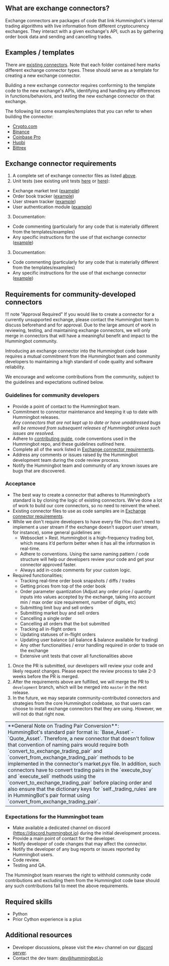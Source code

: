 ## What are exchange connectors?

Exchange connectors are packages of code that link Hummingbot's internal trading algorithms with live information from different cryptocurrency exchanges. They interact with a given exchange's API, such as by gathering order book data and sending and cancelling trades.

## Examples / templates

There are [existing connectors](https://github.com/CoinAlpha/hummingbot/tree/master/hummingbot/connector). Note that each folder contained here marks different exchange connector types. These should serve as a template for creating a new exchange connector.

Building a new exchange connector requires conforming to the template code to the new exchange's APIs, identifying and handling any differences in functions/behaviors, and testing the new exchange connector on that exchange.

The following list some examples/templates that you can refer to when building the connector:

- [Crypto.com](https://github.com/CoinAlpha/hummingbot/tree/master/hummingbot/connector/exchange/crypto_com) 
- [Binance](https://github.com/CoinAlpha/hummingbot/tree/master/hummingbot/connector/exchange/binance) 
- [Coinbase Pro](https://github.com/CoinAlpha/hummingbot/tree/master/hummingbot/connector/exchange/coinbase_pro) 
- [Huobi](https://github.com/CoinAlpha/hummingbot/tree/master/hummingbot/connector/exchange/huobi)
- [Bittrex](https://github.com/CoinAlpha/hummingbot/tree/master/hummingbot/connector/exchange/bittrex)

## Exchange connector requirements

1. A complete set of exchange connector files as listed [above](https://docs.hummingbot.io/exchanges/).
2. Unit tests (see existing unit tests [here](https://github.com/CoinAlpha/hummingbot/tree/master/test/connector) or [here](https://github.com/CoinAlpha/hummingbot/tree/master/test/connector)):
  - Exchange market test ([example](https://github.com/CoinAlpha/hummingbot/tree/master/test/connector/exchange/crypto_com/test_crypto_com_exchange.py))
  - Order book tracker ([example](https://github.com/CoinAlpha/hummingbot/tree/master/test/connector/exchange/crypto_com/test_crypto_com_order_book_tracker.py))
  - User stream tracker ([example](https://github.com/CoinAlpha/hummingbot/tree/master/test/connector/exchange/crypto_com/test_crypto_com_user_stream_tracker.py))
  - User authentication module ([example](https://github.com/CoinAlpha/hummingbot/tree/master/test/connector/exchange/crypto_com/test_crypto_com_auth.py))
3. Documentation:
  - Code commenting (particularly for any code that is materially different from the templates/examples)
  - Any specific instructions for the use of that exchange connector ([example](https://docs.hummingbot.io/exchanges/binance/))

3. Documentation:
  - Code commenting (particularly for any code that is materially different from the templates/examples)
  - Any specific instructions for the use of that exchange connector ([example](https://docs.hummingbot.io/exchanges/binance/))

## Requirements for community-developed connectors

!!! note "Approval Required"
    If you would like to create a connector for a currently unsupported exchange, please contact the Hummingbot team to discuss beforehand and for approval. Due to the large amount of work in reviewing, testing, and maintaining exchange connectors, we will only merge in connectors that will have a meaningful benefit and impact to the Hummingbot community.

Introducing an exchange connector into the Hummingbot code base requires a mutual commitment from the Hummingbot team and community developers to maintaining a high standard of code quality and software reliability.

We encourage and welcome contributions from the community, subject to the guidelines and expectations outlined below.

### Guidelines for community developers
- Provide a point of contact to the Hummingbot team.
- Commitment to connector maintenance and keeping it up to date with Hummingbot releases. <br/>*Any connectors that are not kept up to date or have unaddressed bugs will be removed from subsequent releases of Hummingbot unless such issues are resolved.*
- Adhere to [contributing guide](https://github.com/CoinAlpha/hummingbot/blob/master/CONTRIBUTING.md), code conventions used in the Hummingbot repo, and these guidelines outlined here.
- Complete all of the work listed in [Exchange connector requirements](#exchange-connector-requirements).
- Address any comments or issues raised by the Hummingbot development team during the code review process.
- Notify the Hummingbot team and community of any known issues are bugs that are discovered.

### Acceptance
- The best way to create a connector that adheres to Hummingbot’s standard is by cloning the logic of existing connectors. We’ve done a lot of work to build our core connectors, so no need to reinvent the wheel.
- Existing connector files to use as code samples are in [Exchange connector requirements](#exchange-connector-requirements).
- While we don't require developers to have every file (You don’t need to implement a user stream if the exchange doesn’t support user stream, for instance), some general guidelines are:
    - Websocket > Rest. Hummingbot is a high-frequency trading bot, which means it’d perform better when it has all the information in real-time.
    - Adhere to conventions. Using the same naming pattern / code structure will help our developers review your code and get your connector approved faster.
    - Always add in-code comments for your custom logic.
- Required functionalities;
    - Tracking real-time order book snapshots / diffs / trades
    - Getting prices from top of the order book
    - Order parameter quantization (Adjust any order price / quantity inputs into values accepted by the exchange, taking into account min / max order size requirement, number of digits, etc)
    - Submitting limit buy and sell orders
    - Submitting market buy and sell orders
    - Cancelling a single order
    - Cancelling all orders that the bot submitted
    - Tracking all in-flight orders
    - Updating statuses of in-flight orders
    - Updating user balance (all balance & balance available for trading)
    - Any other functionalities / error handling required in order to trade on the exchange
    - Extensive unit tests that cover all functionalities above
1. Once the PR is submitted, our developers will review your code and likely request changes. Please expect the review process to take 2-3 weeks before the PR is merged.
2. After the requirements above are fulfilled, we will merge the PR to `development` branch, which will be merged into `master` in the next release.
3. In the future, we may separate community-contributed connectors and strategies from the core Hummingbot codebase, so that users can choose to install exchange connectors that they are using. However, we will not do that right now.
<table><tbody><tr><td bgcolor="#ecf3ff">**General Note on Trading Pair Conversion**: </br> HummingBot's standard pair format is: `Base_Asset`-`Quote_Asset`. Therefore, a new connector that doesn't follow that convention of naming pairs would require both `convert_to_exchange_trading_pair` and `convert_from_exchange_trading_pair` methods to be implemented in the connector's market.pyx file. In addition, such connectors have to convert trading pairs in the `execute_buy` and `execute_sell` methods using the `convert_to_exchange_trading_pair` before placing order and also ensure that the dictionary keys for `self._trading_rules` are in HummingBot's pair format using `convert_from_exchange_trading_pair`. </td></tr></tbody></table>

### Expectations for the Hummingbot team
- Make available a dedicated channel on discord (https://discord.hummingbot.io) during the initial development process.
- Provide a main point of contact for the developer.
- Notify developer of code changes that may affect the connector.
- Notify the developer of any bug reports or issues reported by Hummingbot users.
- Code review.
- Testing and QA.

The Hummingbot team reserves the right to withhold community code contributions and excluding them from the Hummingbot code base should any such contributions fail to meet the above requirements.

## Required skills
- Python
- Prior Cython experience is a plus

## Additional resources
- Developer discussions, please visit the `#dev` channel on our [discord server](https://discord.hummingbot.io).
- Contact the dev team: [dev@hummingbot.io](mailto:dev@hummingbot.io)
